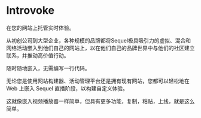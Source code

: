 # 

# Introvoke

在您的网站上托管实时体验。

从初创公司到大型企业，各种规模的品牌都将Sequel极具吸引力的虚拟、混合和网络活动嵌入到他们自己的网站上，以在他们自己的品牌世界中与他们的社区建立联系，并推动高价值行动。

随时随地嵌入，无需编写一行代码。

无论您是使用网站构建器、活动管理平台还是拥有现有网站，您都可以轻松地在 Web 上嵌入 Sequel 直播阶段，以构建自定义体验。

这就像嵌入视频播放器一样简单，但具有更多功能，复制，粘贴，上线，就是这么简单。

